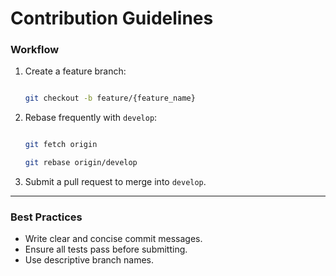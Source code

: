 # Contribution Guidelines

### Workflow

1. Create a feature branch:

   ```bash

   git checkout -b feature/{feature_name}

   ```


2. Rebase frequently with `develop`:

   ```bash

   git fetch origin

   git rebase origin/develop

   ```


3. Submit a pull request to merge into `develop`.

---

### Best Practices

- Write clear and concise commit messages.
- Ensure all tests pass before submitting.
- Use descriptive branch names.
